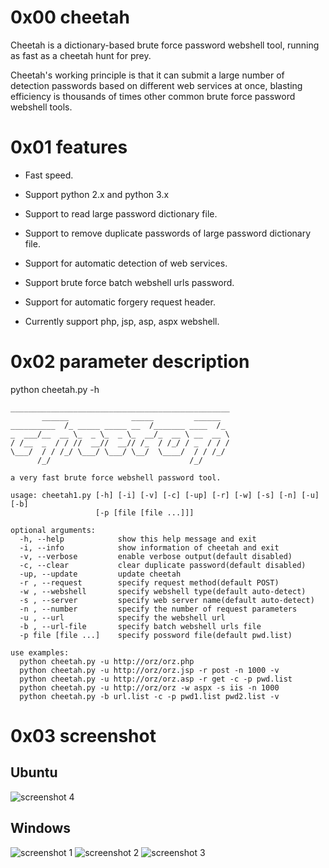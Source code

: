 # 0x00 cheetah

Cheetah is a dictionary-based brute force password webshell tool, running as fast as a cheetah hunt for prey. 

Cheetah's working principle is that it can submit a large number of detection passwords based on different web services at once, blasting efficiency is thousands of times other common brute force password webshell tools.

# 0x01 features

* Fast speed.

* Support python 2.x and python 3.x

* Support to read large password dictionary file.

* Support to remove duplicate passwords of large password dictionary file.

* Support for automatic detection of web services.

* Support brute force batch webshell urls password.

* Support for automatic forgery request header.

* Currently support php, jsp, asp, aspx webshell.

# 0x02 parameter description

python cheetah.py -h

	_________________________________________________
	       ______              _____         ______
	__________  /_ _____ _____ __  /_______ ____  /_
	_  ___/__  __ \_  _ \_  _ \_  __/_  __ \ __  __ \
	/ /__  _  / / //  __//  __// /_  / /_/ / _  / / /
	\___/  / / /_/ \___/ \___/ \__/  \____/  / / /_/
	      /_/                               /_/
	
	a very fast brute force webshell password tool.
	
	usage: cheetah1.py [-h] [-i] [-v] [-c] [-up] [-r] [-w] [-s] [-n] [-u] [-b]
	                   [-p [file [file ...]]]
	
	optional arguments:
	  -h, --help            show this help message and exit
	  -i, --info            show information of cheetah and exit
	  -v, --verbose         enable verbose output(default disabled)
	  -c, --clear           clear duplicate password(default disabled)
	  -up, --update         update cheetah
	  -r , --request        specify request method(default POST)
	  -w , --webshell       specify webshell type(default auto-detect)
	  -s , --server         specify web server name(default auto-detect)
	  -n , --number         specify the number of request parameters
	  -u , --url            specify the webshell url
	  -b , --url-file       specify batch webshell urls file
	  -p file [file ...]    specify possword file(default pwd.list)
	
	use examples:
	  python cheetah.py -u http://orz/orz.php
	  python cheetah.py -u http://orz/orz.jsp -r post -n 1000 -v
	  python cheetah.py -u http://orz/orz.asp -r get -c -p pwd.list
	  python cheetah.py -u http://orz/orz -w aspx -s iis -n 1000
	  python cheetah.py -b url.list -c -p pwd1.list pwd2.list -v

# 0x03 screenshot

## Ubuntu
![screenshot 4](https://raw.githubusercontent.com/sunnyelf/cheetah/master/screenshot/4.png)

## Windows
![screenshot 1](https://raw.githubusercontent.com/sunnyelf/cheetah/master/screenshot/1.png)
![screenshot 2](https://raw.githubusercontent.com/sunnyelf/cheetah/master/screenshot/2.png)
![screenshot 3](https://raw.githubusercontent.com/sunnyelf/cheetah/master/screenshot/3.png)


